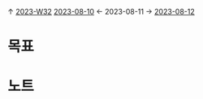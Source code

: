 
↑ [2023-W32](2023-W32.md)
[2023-08-10](2023-08-10.md) ← 2023-08-11 → [2023-08-12](2023-08-12.md)


# 목표



# 노트




